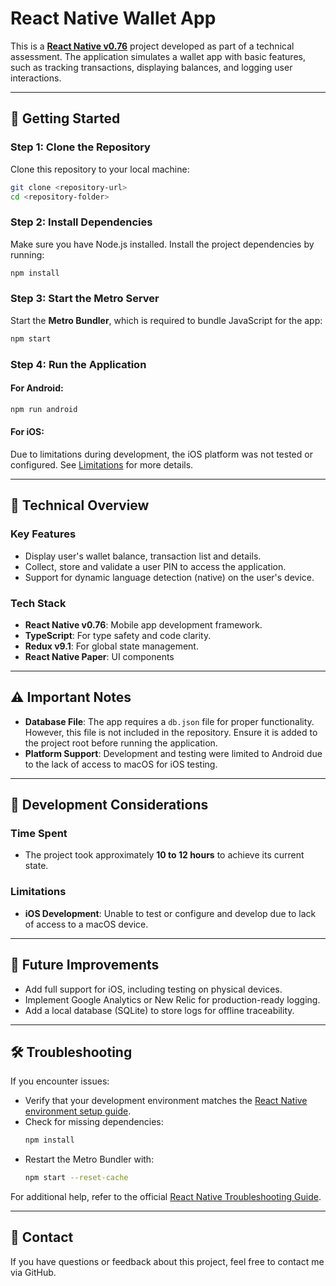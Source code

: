 # React Native Wallet App

This is a [**React Native v0.76**](https://reactnative.dev) project developed as part of a technical assessment. The application simulates a wallet app with basic features, such as tracking transactions, displaying balances, and logging user interactions.

---

## 🚀 **Getting Started**

### **Step 1: Clone the Repository**

Clone this repository to your local machine:

```bash
git clone <repository-url>
cd <repository-folder>
```

### **Step 2: Install Dependencies**

Make sure you have Node.js installed. Install the project dependencies by running:

```bash
npm install
```

### **Step 3: Start the Metro Server**

Start the **Metro Bundler**, which is required to bundle JavaScript for the app:

```bash
npm start
```

### **Step 4: Run the Application**

#### For Android:

```bash
npm run android
```

#### For iOS:

Due to limitations during development, the iOS platform was not tested or configured. See [Limitations](#limitations) for more details.

---

## 🧰 **Technical Overview**

### **Key Features**

- Display user's wallet balance, transaction list and details.
- Collect, store and validate a user PIN to access the application.
- Support for dynamic language detection (native) on the user's device.

### **Tech Stack**

- **React Native v0.76**: Mobile app development framework.
- **TypeScript**: For type safety and code clarity.
- **Redux v9.1**: For global state management.
- **React Native Paper**: UI components

---

## ⚠️ **Important Notes**

- **Database File**: The app requires a `db.json` file for proper functionality. However, this file is not included in the repository. Ensure it is added to the project root before running the application.
- **Platform Support**: Development and testing were limited to Android due to the lack of access to macOS for iOS testing.

---

## 📝 **Development Considerations**

### **Time Spent**

- The project took approximately **10 to 12 hours** to achieve its current state.

### **Limitations**

- **iOS Development**: Unable to test or configure and develop due to lack of access to a macOS device.

---

## 🚦 **Future Improvements**

- Add full support for iOS, including testing on physical devices.
- Implement Google Analytics or New Relic for production-ready logging.
- Add a local database (SQLite) to store logs for offline traceability.

---

## 🛠 **Troubleshooting**

If you encounter issues:

- Verify that your development environment matches the [React Native environment setup guide](https://reactnative.dev/docs/environment-setup).
- Check for missing dependencies:
  ```bash
  npm install
  ```
- Restart the Metro Bundler with:
  ```bash
  npm start --reset-cache
  ```

For additional help, refer to the official [React Native Troubleshooting Guide](https://reactnative.dev/docs/troubleshooting).

---

## 💬 **Contact**

If you have questions or feedback about this project, feel free to contact me via GitHub.
